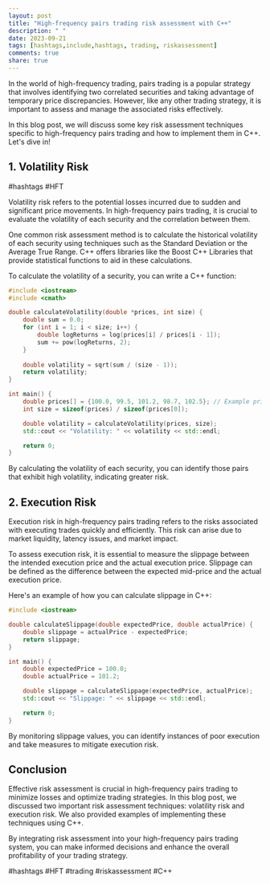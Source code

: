 ```yaml
---
layout: post
title: "High-frequency pairs trading risk assessment with C++"
description: " "
date: 2023-09-21
tags: [hashtags,include,hashtags, trading, riskassessment]
comments: true
share: true
---
```


In the world of high-frequency trading, pairs trading is a popular strategy that involves identifying two correlated securities and taking advantage of temporary price discrepancies. However, like any other trading strategy, it is important to assess and manage the associated risks effectively.

In this blog post, we will discuss some key risk assessment techniques specific to high-frequency pairs trading and how to implement them in C++. Let's dive in!

## 1. Volatility Risk

#hashtags #HFT

Volatility risk refers to the potential losses incurred due to sudden and significant price movements. In high-frequency pairs trading, it is crucial to evaluate the volatility of each security and the correlation between them.

One common risk assessment method is to calculate the historical volatility of each security using techniques such as the Standard Deviation or the Average True Range. C++ offers libraries like the Boost C++ Libraries that provide statistical functions to aid in these calculations.

To calculate the volatility of a security, you can write a C++ function:

```cpp
#include <iostream>
#include <cmath>

double calculateVolatility(double *prices, int size) {
    double sum = 0.0;
    for (int i = 1; i < size; i++) {
        double logReturns = log(prices[i] / prices[i - 1]);
        sum += pow(logReturns, 2);
    }
    
    double volatility = sqrt(sum / (size - 1));
    return volatility;
}

int main() {
    double prices[] = {100.0, 99.5, 101.2, 98.7, 102.5}; // Example price data
    int size = sizeof(prices) / sizeof(prices[0]);

    double volatility = calculateVolatility(prices, size);
    std::cout << "Volatility: " << volatility << std::endl;

    return 0;
}
```

By calculating the volatility of each security, you can identify those pairs that exhibit high volatility, indicating greater risk.

## 2. Execution Risk

Execution risk in high-frequency pairs trading refers to the risks associated with executing trades quickly and efficiently. This risk can arise due to market liquidity, latency issues, and market impact.

To assess execution risk, it is essential to measure the slippage between the intended execution price and the actual execution price. Slippage can be defined as the difference between the expected mid-price and the actual execution price.

Here's an example of how you can calculate slippage in C++:

```cpp
#include <iostream>

double calculateSlippage(double expectedPrice, double actualPrice) {
    double slippage = actualPrice - expectedPrice;
    return slippage;
}

int main() {
    double expectedPrice = 100.0;
    double actualPrice = 101.2;

    double slippage = calculateSlippage(expectedPrice, actualPrice);
    std::cout << "Slippage: " << slippage << std::endl;

    return 0;
}
```

By monitoring slippage values, you can identify instances of poor execution and take measures to mitigate execution risk.

## Conclusion

Effective risk assessment is crucial in high-frequency pairs trading to minimize losses and optimize trading strategies. In this blog post, we discussed two important risk assessment techniques: volatility risk and execution risk. We also provided examples of implementing these techniques using C++.

By integrating risk assessment into your high-frequency pairs trading system, you can make informed decisions and enhance the overall profitability of your trading strategy.

#hashtags #HFT #trading #riskassessment #C++